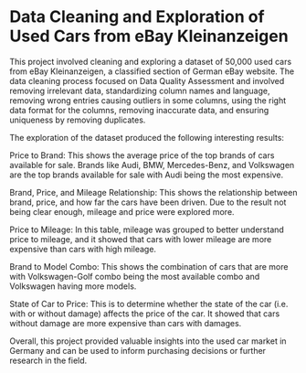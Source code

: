 # Data Cleaning and Exploration of Used Cars from eBay Kleinanzeigen
This project involved cleaning and exploring a dataset of 50,000 used cars from eBay Kleinanzeigen, a classified section of German eBay website. The data cleaning process focused on Data Quality Assessment and involved removing irrelevant data, standardizing column names and language, removing wrong entries causing outliers in some columns, using the right data format for the columns, removing inaccurate data, and ensuring uniqueness by removing duplicates.

The exploration of the dataset produced the following interesting results:

Price to Brand: This shows the average price of the top brands of cars available for sale. Brands like Audi, BMW, Mercedes-Benz, and Volkswagen are the top brands available for sale with Audi being the most expensive.

Brand, Price, and Mileage Relationship: This shows the relationship between brand, price, and how far the cars have been driven. Due to the result not being clear enough, mileage and price were explored more.

Price to Mileage: In this table, mileage was grouped to better understand price to mileage, and it showed that cars with lower mileage are more expensive than cars with high mileage.

Brand to Model Combo: This shows the combination of cars that are more with Volkswagen-Golf combo being the most available combo and Volkswagen having more models.

State of Car to Price: This is to determine whether the state of the car (i.e. with or without damage) affects the price of the car. It showed that cars without damage are more expensive than cars with damages.

Overall, this project provided valuable insights into the used car market in Germany and can be used to inform purchasing decisions or further research in the field.

